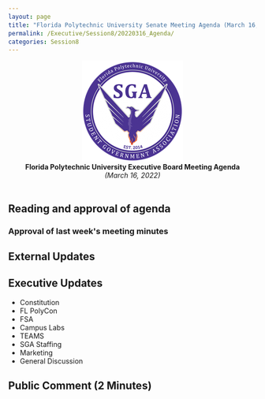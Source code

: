 ```yaml
---
layout: page
title: "Florida Polytechnic University Senate Meeting Agenda (March 16, 2022)"
permalink: /Executive/Session8/20220316_Agenda/
categories: Session8
---
```


<div style="text-align: center"><img src="/assets/SGASeal.png" /></div>

<center><b>Florida Polytechnic University Executive Board Meeting Agenda</b></center>
<center><em>(March 16, 2022)</em></center>
<br>

## Reading and approval of agenda
### Approval of last week's meeting minutes

## External Updates

## Executive Updates

- Constitution  
- FL PolyCon 
- FSA 
- Campus Labs 
- TEAMS 
- SGA Staffing 
- Marketing 
- General Discussion 

## Public Comment (2 Minutes)
